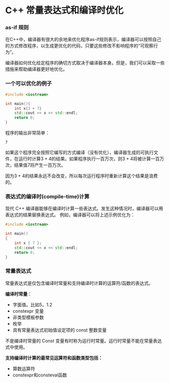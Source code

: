 # C++ 常量表达式和编译时优化

### as-if 规则

在C++中，编译器有很大的余地来优化程序as-if规则表示，编译器可以按照自己的方式修改程序，以生成更优化的代码，只要这些修改不影响程序的“可观察行为”。

编译器如何优化给定程序的确切方式取决于编译器本身。但是，我们可以采取一些措施来帮助编译器更好地优化。

### 一个可以优化的例子

```c++
#include <iostream>

int main(){
    int x{3 + 7}
    std::cout << x << std::endl;
    return 0;
}
```
程序的输出非常简单：
```
7
```
如果这个程序完全按照它编写的方式编译（没有优化），编译器生成的可执行文件，在运行时计算$3+4$的结果。如果程序执行一百万次，则$3+4$将被计算一百万次，结果值$7$将产生一百万次。

因为$3+4$的结果永远不会改变，所以每次运行程序时重新计算这个结果是浪费的。

### 表达式的编译时(compile-time)计算

现代 C++ 编译器能够在编译时计算一些表达式。发生这种情况时，编译器可以用表达式的结果替换表达式。
例如，编译器可以将上述示例优化为：
```c++
#include <iostream>

int main()
{
	int x { 7 };
	std::cout << x << std::endl;
	return 0;
}
```

### 常量表达式
常量表达式是仅包含编译时常量和支持编译时计算的运算符/函数的表达式。

**编译时常量**：  
+ 字面值。比如5，1.2
+ constexpr 变量
+ 非类型模板参数
+ 枚举
+ 具有常量表达式初始值设定项的 const 整数变量  

不是编译时常量的 Const 变量有时称为运行时常量。运行时常量不能在常量表达式中使用。

**支持编译时计算的最常见运算符和函数类型包括：**

+ 算数运算符
+ constexpr和consteval函数


